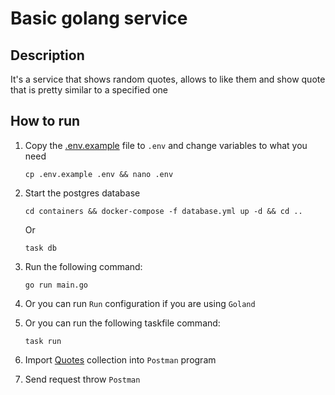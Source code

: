 # Basic golang service

## Description

It's a service that shows random quotes, allows to like them and show quote that is pretty similar to a specified one

## How to run

1. Copy the [.env.example](.env.example) file to `.env` and change variables to what you need

   ```shell
   cp .env.example .env && nano .env
   ```

2. Start the postgres database
   ```shell
   cd containers && docker-compose -f database.yml up -d && cd ..
   ```   

   Or

   ```shell
   task db
   ```

3. Run the following command:

    ```shell
    go run main.go
    ```

4. Or you can run `Run` configuration if you are using `Goland`
5. Or you can run the following taskfile command:

    ```shell
    task run
    ```

6. Import [Quotes](./postman/Quotes.postman_collection.json) collection into `Postman` program
7. Send request throw `Postman`
